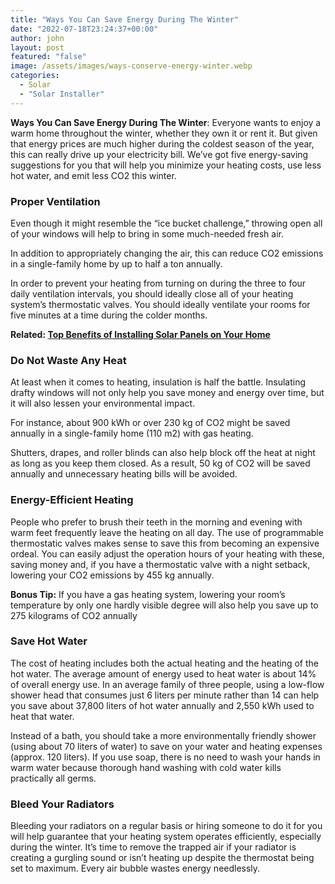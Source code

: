 ```yaml
---
title: "Ways You Can Save Energy During The Winter"
date: "2022-07-18T23:24:37+00:00"
author: john
layout: post
featured: "false"
image: /assets/images/ways-conserve-energy-winter.webp
categories:
  - Solar
  - "Solar Installer"
---
```


**Ways You Can Save Energy During The Winter**: Everyone wants to enjoy a warm home throughout the winter, whether they own it or rent it. But given that energy prices are much higher during the coldest season of the year, this can really drive up your electricity bill. We’ve got five energy-saving suggestions for you that will help you minimize your heating costs, use less hot water, and emit less CO2 this winter.

### **Proper Ventilation**

Even though it might resemble the “ice bucket challenge,” throwing open all of your windows will help to bring in some much-needed fresh air.

In addition to appropriately changing the air, this can reduce CO2 emissions in a single-family home by up to half a ton annually.

In order to prevent your heating from turning on during the three to four daily ventilation intervals, you should ideally close all of your heating system’s thermostatic valves. You should ideally ventilate your rooms for five minutes at a time during the colder months.

**Related: [Top Benefits of Installing Solar Panels on Your Home](/top-benefits-of-installing-solar-panels-on-your-home/)**

### **Do Not Waste Any Heat**

At least when it comes to heating, insulation is half the battle. Insulating drafty windows will not only help you save money and energy over time, but it will also lessen your environmental impact.

For instance, about 900 kWh or over 230 kg of CO2 might be saved annually in a single-family home (110 m2) with gas heating.

Shutters, drapes, and roller blinds can also help block off the heat at night as long as you keep them closed. As a result, 50 kg of CO2 will be saved annually and unnecessary heating bills will be avoided.

### **Energy-Efficient Heating**

People who prefer to brush their teeth in the morning and evening with warm feet frequently leave the heating on all day. The use of programmable thermostatic valves makes sense to save this from becoming an expensive ordeal. You can easily adjust the operation hours of your heating with these, saving money and, if you have a thermostatic valve with a night setback, lowering your CO2 emissions by 455 kg annually.

**Bonus Tip:** If you have a gas heating system, lowering your room’s temperature by only one hardly visible degree will also help you save up to 275 kilograms of CO2 annually
 
### **Save Hot Water**

The cost of heating includes both the actual heating and the heating of the hot water. The average amount of energy used to heat water is about 14% of overall energy use. In an average family of three people, using a low-flow shower head that consumes just 6 liters per minute rather than 14 can help you save about 37,800 liters of hot water annually and 2,550 kWh used to heat that water.

Instead of a bath, you should take a more environmentally friendly shower (using about 70 liters of water) to save on your water and heating expenses (approx. 120 liters). If you use soap, there is no need to wash your hands in warm water because thorough hand washing with cold water kills practically all germs.

### **Bleed Your Radiators**

Bleeding your radiators on a regular basis or hiring someone to do it for you will help guarantee that your heating system operates efficiently, especially during the winter. It’s time to remove the trapped air if your radiator is creating a gurgling sound or isn’t heating up despite the thermostat being set to maximum. Every air bubble wastes energy needlessly.
